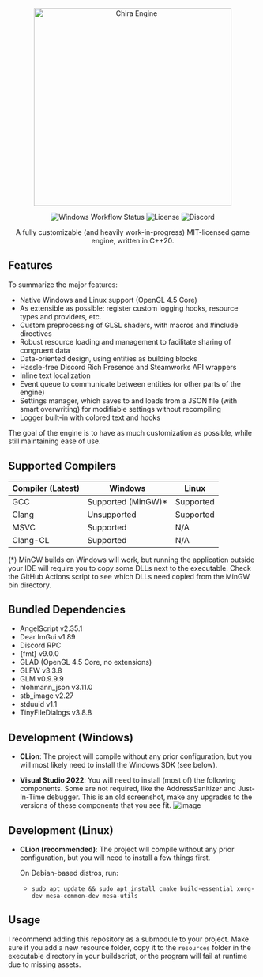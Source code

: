 <div align="center">
  <img width="400px" src="https://github.com/craftablescience/ChiraEngine/blob/main/branding/github/readme_banner.png?raw=true" alt="Chira Engine"/>

  ![Windows Workflow Status](https://img.shields.io/github/workflow/status/craftablescience/ChiraEngine/Build%20Engine?label=Builds%20and%20Tests)
  ![License](https://img.shields.io/github/license/craftablescience/ChiraEngine?label=License)
  ![Discord](https://img.shields.io/discord/678074864346857482?label=Discord&logo=Discord&logoColor=%23FFFFFF)

  A fully customizable (and heavily work-in-progress) MIT-licensed game engine, written in C++20.
</div>

## Features
To summarize the major features:
- Native Windows and Linux support (OpenGL 4.5 Core)
- As extensible as possible: register custom logging hooks, resource types and providers, etc.
- Custom preprocessing of GLSL shaders, with macros and #include directives
- Robust resource loading and management to facilitate sharing of congruent data
- Data-oriented design, using entities as building blocks
- Hassle-free Discord Rich Presence and Steamworks API wrappers
- Inline text localization
- Event queue to communicate between entities (or other parts of the engine)
- Settings manager, which saves to and loads from a JSON file (with smart overwriting) for modifiable settings without recompiling
- Logger built-in with colored text and hooks

The goal of the engine is to have as much customization as possible, while still maintaining ease of use.

## Supported Compilers

| Compiler (Latest) | Windows            | Linux     |
|-------------------|--------------------|-----------|
| GCC               | Supported (MinGW)* | Supported |
| Clang             | Unsupported        | Supported |
| MSVC              | Supported          | N/A       |
| Clang-CL          | Supported          | N/A       |

(*) MinGW builds on Windows will work, but running the application outside your IDE will require you to copy some DLLs
next to the executable. Check the GitHub Actions script to see which DLLs need copied from the MinGW bin directory.

## Bundled Dependencies
- AngelScript v2.35.1
- Dear ImGui v1.89
- Discord RPC
- {fmt} v9.0.0
- GLAD (OpenGL 4.5 Core, no extensions)
- GLFW v3.3.8
- GLM v0.9.9.9
- nlohmann_json v3.11.0
- stb_image v2.27
- stduuid v1.1
- TinyFileDialogs v3.8.8

## Development (Windows)
- **CLion**: The project will compile without any prior configuration, but you will most likely need to install the Windows SDK (see below).

- **Visual Studio 2022**: You will need to install (most of) the following components. Some are not required, like the AddressSanitizer and Just-In-Time debugger. This is an old screenshot, make any upgrades to the versions of these components that you see fit.
  ![image](https://user-images.githubusercontent.com/26600014/128105644-cfa92f30-dc96-4476-a4c9-8d8b5f3ce129.png)

## Development (Linux)
- **CLion (recommended)**: The project will compile without any prior configuration, but you will need to install a few things first.

  On Debian-based distros, run:
    - `sudo apt update && sudo apt install cmake build-essential xorg-dev mesa-common-dev mesa-utils`

## Usage
I recommend adding this repository as a submodule to your project.
Make sure if you add a new resource folder, copy it to the `resources` folder in the executable directory in your buildscript, or the program will fail at runtime due to missing assets.
